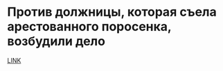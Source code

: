 # Против должницы, которая съела арестованного поросенка, возбудили дело



[LINK](https://varlamov.ru/2125847.html)